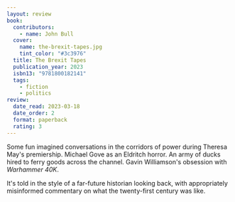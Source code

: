 ```yaml
---
layout: review
book:
  contributors:
    - name: John Bull
  cover:
    name: the-brexit-tapes.jpg
    tint_color: "#3c3976"
  title: The Brexit Tapes
  publication_year: 2023
  isbn13: "9781800182141"
  tags:
    - fiction
    - politics
review:
  date_read: 2023-03-18
  date_order: 2
  format: paperback
  rating: 3
---
```


Some fun imagined conversations in the corridors of power during Theresa May's premiership.
Michael Gove as an Eldritch horror.
An army of ducks hired to ferry goods across the channel.
Gavin Williamson's obsession with *Warhammer 40K*.

It's told in the style of a far-future historian looking back, with appropriately misinformed commentary on what the twenty-first century was like.


